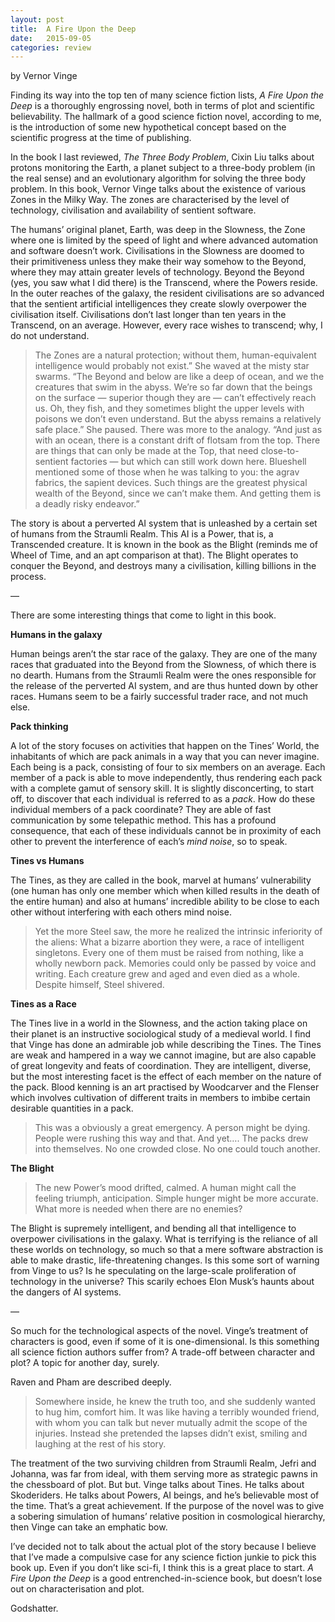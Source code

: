 ```yaml
---
layout: post
title:  A Fire Upon the Deep
date:   2015-09-05
categories: review
---
```


by Vernor Vinge

Finding its way into the top ten of many science fiction lists, *A Fire Upon the Deep* is a thoroughly engrossing novel, both in terms of plot and scientific believability. The hallmark of a good science fiction novel, according to me, is the introduction of some new hypothetical concept based on the scientific progress at the time of publishing.

<!--more-->


 In the book I last reviewed, *The Three Body Problem*, Cixin Liu talks about protons monitoring the Earth, a planet subject to a three-body problem (in the real sense) and an evolutionary algorithm for solving the three body problem. In this book, Vernor Vinge talks about the existence of various Zones in the Milky Way. The zones are characterised by the level of technology, civilisation and availability of sentient software.

The humans’ original planet, Earth, was deep in the Slowness, the Zone where one is limited by the speed of light and where advanced automation and software doesn’t work. Civilisations in the Slowness are doomed to their primitiveness unless they make their way somehow to the Beyond, where they may attain greater levels of technology. Beyond the Beyond (yes, you saw what I did there) is the Transcend, where the Powers reside. In the outer reaches of the galaxy, the resident civilisations are so advanced that the sentient artificial intelligences they create slowly overpower the civilisation itself. Civilisations don’t last longer than ten years in the Transcend, on an average. However, every race wishes to transcend; why, I do not understand.

> The Zones are a natural protection; without them, human-equivalent intelligence would probably not exist.” She waved at the misty star swarms. “The Beyond and below are like a deep of ocean, and we the creatures that swim in the abyss. We’re so far down that the beings on the surface — superior though they are — can’t effectively reach us. Oh, they fish, and they sometimes blight the upper levels with poisons we don’t even understand. But the abyss remains a relatively safe place.” She paused. There was more to the analogy. “And just as with an ocean, there is a constant drift of flotsam from the top. There are things that can only be made at the Top, that need close-to-sentient factories — but which can still work down here. Blueshell mentioned some of those when he was talking to you: the agrav fabrics, the sapient devices. Such things are the greatest physical wealth of the Beyond, since we can’t make them. And getting them is a deadly risky endeavor.”

The story is about a perverted AI system that is unleashed by a certain set of humans from the Straumli Realm. This AI is a Power, that is, a Transcended creature. It is known in the book as the Blight (reminds me of Wheel of Time, and an apt comparison at that). The Blight operates to conquer the Beyond, and destroys many a civilisation, killing billions in the process.

—

There are some interesting things that come to light in this book.

**Humans in the galaxy**

Human beings aren’t the star race of the galaxy. They are one of the many races that graduated into the Beyond from the Slowness, of which there is no dearth. Humans from the Straumli Realm were the ones responsible for the release of the perverted AI system, and are thus hunted down by other races. Humans seem to be a fairly successful trader race, and not much else.

**Pack thinking**

A lot of the story focuses on activities that happen on the Tines’ World, the inhabitants of which are pack animals in a way that you can never imagine. Each being is a pack, consisting of four to six members on an average. Each member of a pack is able to move independently, thus rendering each pack with a complete gamut of sensory skill. It is slightly disconcerting, to start off, to discover that each individual is referred to as a *pack*. How do these individual members of a pack coordinate? They are able of fast communication by some telepathic method. This has a profound consequence, that each of these individuals cannot be in proximity of each other to prevent the interference of each’s *mind noise*, so to speak.

**Tines vs Humans**

The Tines, as they are called in the book, marvel at humans’ vulnerability (one human has only one member which when killed results in the death of the entire human) and also at humans’ incredible ability to be close to each other without interfering with each others mind noise.

> Yet the more Steel saw, the more he realized the intrinsic inferiority of the aliens: What a bizarre abortion they were, a race of intelligent singletons. Every one of them must be raised from nothing, like a wholly newborn pack. Memories could only be passed by voice and writing. Each creature grew and aged and even died as a whole. Despite himself, Steel shivered.

**Tines as a Race**

The Tines live in a world in the Slowness, and the action taking place on their planet is an instructive sociological study of a medieval world. I find that Vinge has done an admirable job while describing the Tines. The Tines are weak and hampered in a way we cannot imagine, but are also capable of great longevity and feats of coordination. They are intelligent, diverse, but the most interesting facet is the effect of each member on the nature of the pack. Blood kenning is an art practised by Woodcarver and the Flenser which involves cultivation of different traits in members to imbibe certain desirable quantities in a pack.

> This was a obviously a great emergency. A person might be dying. People were rushing this way and that. And yet…. The packs drew into themselves. No one crowded close. No one could touch another.

**The Blight**

> The new Power’s mood drifted, calmed. A human might call the feeling triumph, anticipation. Simple hunger might be more accurate. What more is needed when there are no enemies?

The Blight is supremely intelligent, and bending all that intelligence to overpower civilisations in the galaxy. What is terrifying is the reliance of all these worlds on technology, so much so that a mere software abstraction is able to make drastic, life-threatening changes. Is this some sort of warning from Vinge to us? Is he speculating on the large-scale proliferation of technology in the universe? This scarily echoes Elon Musk’s haunts about the dangers of AI systems. 


—


 So much for the technological aspects of the novel. Vinge’s treatment of characters is good, even if some of it is one-dimensional. Is this something all science fiction authors suffer from? A trade-off between character and plot? A topic for another day, surely. 

Raven and Pham are described deeply.

> Somewhere inside, he knew the truth too, and she suddenly wanted to hug him, comfort him. It was like having a terribly wounded friend, with whom you can talk but never mutually admit the scope of the injuries. Instead she pretended the lapses didn’t exist, smiling and laughing at the rest of his story.

 The treatment of the two surviving children from Straumli Realm, Jefri and Johanna, was far from ideal, with them serving more as strategic pawns in the chessboard of plot. But but. Vinge talks about Tines. He talks about Skoderiders. He talks about Powers, AI beings, and he’s believable most of the time. That’s a great achievement. If the purpose of the novel was to give a sobering simulation of humans’ relative position in cosmological hierarchy, then Vinge can take an emphatic bow.

I’ve decided not to talk about the actual plot of the story because I believe that I’ve made a compulsive case for any science fiction junkie to pick this book up. Even if you don’t like sci-fi, I think this is a great place to start. *A Fire Upon the Deep* is a good entrenched-in-science book, but doesn’t lose out on characterisation and plot. 

Godshatter.
